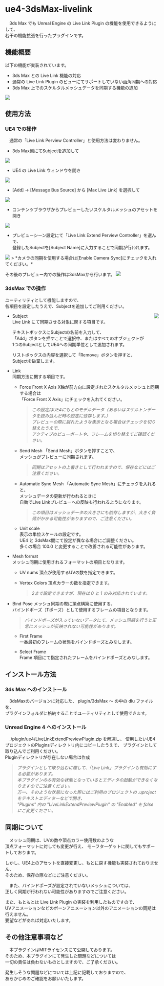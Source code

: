 ﻿# ue4-3dsMax-livelink

　3ds Max でも Unreal Engine の Live Link Plugin の機能を使用できるようにして、  
若干の機能拡張を行ったプラグインです。


## 機能概要

以下の機能が実装されています。

* 3ds Max との Live Link 機能の対応
* 通常の Live Link Plugin のビューにてサポートしていない画角同期への対応
* 3ds Max 上でのスケルタルメッシュデータを同期する機能の追加
<img src="./readme/sync_mesh.gif" style="max-width: 60%"> 


## 使用方法

### UE4 での操作  

　通常の「Live Link Perview Controller」と使用方法は変わりません。  

- 3ds Max側にてSubjectを追加して
<img src="./readme/ue4_control_1.gif" style="max-width: 60%"> 

- UE4 の Live Link ウィンドウを開き
<img src="./readme/ue4_control_2.gif" style="max-width: 60%"> 

- [Add] -> [Message Bus Source] から [Max Live Link] を選択して
<img src="./readme/ue4_control_3.gif" style="max-width: 60%"> 

- コンテンツブラウザからプレビューしたいスケルタルメッシュのアセットを開き
<img src="./readme/ue4_control_4.gif" style="max-width: 60%"> 

- プレビューシーン設定にて「Live Link Extend Perview Controller」を選んで、  
登録したSubjectを[Subject Name]に入力することで同期が行われます。
<img src="./readme/ue4_control_5.gif" style="max-width: 60%"> 
> *カメラの同期を使用する場合は[Enable Camera Sync]にチェックを入れてください。*

その後のプレビュー内での操作は3dsMaxから行います。
<img src="./readme/ue4_control_6.gif" style="max-width: 60%"> 



### 3dsMax での操作  

ユーティリティとして機能しますので、  
各項目を設定したうえで、Subjectを追加してご利用ください。

<img align="right" src="./readme/max_control_panel.gif"> 

* Subject  
	Live Link にて同期させる対象に関する項目です。

	テキストボックスにSubjectの名前を入力して、  
	「Add」ボタンを押すことで選択中、またはすべてのオブジェクトが  
	1つのSubjectとしてUE4への同期単位として追加されます。  

	リストボックスの内容を選択して「Remove」ボタンを押すと、  
	Subjectを破棄します。

* Link  
	同期方法に関する項目です。

	* Force Front X Axis
		X軸が前方向に設定されたスケルタルメッシュと同期する場合は  
		「Force Front X Axis」にチェックを入れてください。  

		> *この設定はUE4にもとのモデルデータ（あるいはスケルトンデータを読み込んだ時の設定に依存します。）  
		プレビューの際に崩れたような表示となる場合はチェックを切り替えたうえで、  
		アクティブのビューポートや、フレームを切り替えてご確認ください。*

	* Send Mesh
		「Send Mesh」ボタンを押すことで、  
		メッシュがプレビューに同期されます。
		> *同期はアセットの上書きとして行われますので、保存などにはご注意ください。*

	* Automatic Sync Mesh
		「Automatic Sync Mesh」にチェックを入れると、  
		メッシュデータの更新が行われるときに  
		自動でLive Linkプレビューへの反映も行われるようになります。  
		> *この項目はメッシュデータの大きさにも依存しますが、大きく負荷がかかる可能性がありますので、ご注意ください。*

	* Unit scale  
		表示の単位スケールの設定です。  
		UE4 と 3dsMax間にて設定が異なる場合にご調整ください。  
		多くの場合 100.0 と変更することで改善される可能性があります。


* Mesh format  
	メッシュ同期に使用されるフォーマットの項目となります。

	* UV nums 
		頂点が使用するUVの数を指定できます。

	* Vertex Colors
		頂点カラーの数を指定できます。
		> *2まで設定できますが、現在は 0 と 1 のみ対応されています。*

* Bind Pose
	メッシュ同期の際に頂点構築に使用する、  
	バインドポーズ（Tポーズ）として使用するフレームの項目となります。
	> *バインドポーズが入っていないデータにて、メッシュ同期を行うと正常にメッシュが反映されない可能性があります。*
	
	* First Frame  
		一番最初のフレームの状態をバインドポーズとみなします。

	* Select Frame  
		Frame 項目にて指定されたフレームをバインドポーズとみなします。



## インストール方法

### 3ds Max へのインストール

　3dsMaxのバージョンに対応した、 plugin/3dsMax ～ の中の dlu ファイルを、  
プラグインフォルダに格納することでユーティリティとして使用できます。
　
### Unread Engine 4 へのインストール

　./plugin/ue4/LiveLinkExtendPreviewPlugin.zip を解凍し、
使用したいUE4プロジェクトのPluginsディレクトリ内にコピーしたうえで、
プラグインとして取り込んでご利用ください。  
Pluginディレクトリが存在しない場合は作成

> *プラグインとして取り込むに際して、「Live Link」プラグインも有効にする必要があります。  
本プラグインのみ有効な状態となっているとエディタの起動ができなくなりますのでご注意ください。  
万一、そのような状態になった際にはご利用のプロジェクトの .uproject をテキストエディターなどで開き、  
"Plugins" 内の "LiveLinkExtendPreviewPlugin" の "Enabled" を false にご変更ください。*  



## 同期について

　メッシュ同期は、UVの数や頂点カラー使用数のような  
頂点フォーマットに対しても変更が行え、
モーフターゲットに関してもサポートしております。

しかし、UE4上のアセットを直接変更し、もとに戻す機能も実装されておりません、  
そのため、保存の際などにご注意ください。  

　また、バインドポーズが設定されていないメッシュについては、  
正しく同期が行われない可能性がありますのでご注意ください。

また、もともとは Live Link Plugin の実装を利用したものですので、  
UVアニメーションなどのボーンアニメーション以外のアニメーションの同期は行えません。  
要望などがあれば対応いたします。


## その他注意事項など

　本プラグインはMITライセンスにて公開しております。  
そのため、本プラグインにて発生した問題などについては  
一切の責任は負わないものとしますので、ご了承ください。

発生しそうな問題などについては上記に記載しておりますので、  
あらかじめのご確認をお願いいたします。  


